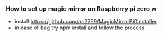 ### How to set up magic mirror on Raspberry pi zero w
- install https://github.com/ac2799/MagicMirrorPi0Installer
- in case of bag try npm install and follow the process
